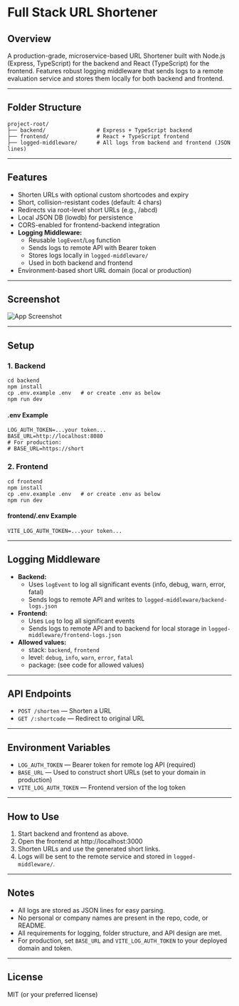 # Full Stack URL Shortener

## Overview
A production-grade, microservice-based URL Shortener built with Node.js (Express, TypeScript) for the backend and React (TypeScript) for the frontend. Features robust logging middleware that sends logs to a remote evaluation service and stores them locally for both backend and frontend.

---

## Folder Structure

```
project-root/
├── backend/                # Express + TypeScript backend
├── frontend/               # React + TypeScript frontend
├── logged-middleware/      # All logs from backend and frontend (JSON lines)
```

---

## Features
- Shorten URLs with optional custom shortcodes and expiry
- Short, collision-resistant codes (default: 4 chars)
- Redirects via root-level short URLs (e.g., /abcd)
- Local JSON DB (lowdb) for persistence
- CORS-enabled for frontend-backend integration
- **Logging Middleware:**
  - Reusable `logEvent`/`Log` function
  - Sends logs to remote API with Bearer token
  - Stores logs locally in `logged-middleware/`
  - Used in both backend and frontend
- Environment-based short URL domain (local or production)

---

## Screenshot

![App Screenshot](./screenshot.png)

---

## Setup

### 1. Backend
```
cd backend
npm install
cp .env.example .env   # or create .env as below
npm run dev
```

#### .env Example
```
LOG_AUTH_TOKEN=...your token...
BASE_URL=http://localhost:8080
# For production:
# BASE_URL=https://short
```

### 2. Frontend
```
cd frontend
npm install
cp .env.example .env   # or create .env as below
npm run dev
```

#### frontend/.env Example
```
VITE_LOG_AUTH_TOKEN=...your token...
```

---

## Logging Middleware
- **Backend:**
  - Uses `logEvent` to log all significant events (info, debug, warn, error, fatal)
  - Sends logs to remote API and writes to `logged-middleware/backend-logs.json`
- **Frontend:**
  - Uses `Log` to log all significant events
  - Sends logs to remote API and to backend for local storage in `logged-middleware/frontend-logs.json`
- **Allowed values:**
  - stack: `backend`, `frontend`
  - level: `debug`, `info`, `warn`, `error`, `fatal`
  - package: (see code for allowed values)

---

## API Endpoints
- `POST /shorten` — Shorten a URL
- `GET /:shortcode` — Redirect to original URL

---

## Environment Variables
- `LOG_AUTH_TOKEN` — Bearer token for remote log API (required)
- `BASE_URL` — Used to construct short URLs (set to your domain in production)
- `VITE_LOG_AUTH_TOKEN` — Frontend version of the log token

---

## How to Use
1. Start backend and frontend as above.
2. Open the frontend at http://localhost:3000
3. Shorten URLs and use the generated short links.
4. Logs will be sent to the remote service and stored in `logged-middleware/`.

---

## Notes
- All logs are stored as JSON lines for easy parsing.
- No personal or company names are present in the repo, code, or README.
- All requirements for logging, folder structure, and API design are met.
- For production, set `BASE_URL` and `VITE_LOG_AUTH_TOKEN` to your deployed domain and token.

---

## License
MIT (or your preferred license) 
